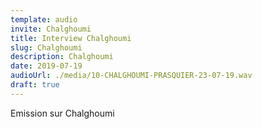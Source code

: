 ```yaml
---
template: audio
invite: Chalghoumi
title: Interview Chalghoumi
slug: Chalghoumi
description: Chalghoumi
date: 2019-07-19
audioUrl: ./media/10-CHALGHOUMI-PRASQUIER-23-07-19.wav
draft: true
---
```

Emission sur Chalghoumi